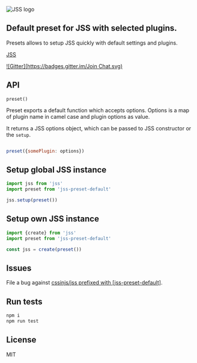 ![JSS logo](https://avatars1.githubusercontent.com/u/9503099?v=3&s=60)

## Default preset for JSS with selected plugins.

Presets allows to setup JSS quickly with default settings and plugins.

[JSS](https://github.com/cssinjs/jss)

[![Gitter](https://badges.gitter.im/Join Chat.svg)](https://gitter.im/cssinjs/jss)

## API

`preset()`

Preset exports a default function which accepts options. Options is a map of plugin name in camel case and plugin options as value.

It returns a JSS options object, which can be passed to JSS constructor or the `setup`.

```javascript

preset({somePlugin: options})

```

## Setup global JSS instance

```javascript
import jss from 'jss'
import preset from 'jss-preset-default'

jss.setup(preset())
```

## Setup own JSS instance

```javascript
import {create} from 'jss'
import preset from 'jss-preset-default'

const jss = create(preset())
```

## Issues

File a bug against [cssinjs/jss prefixed with \[jss-preset-default\]](https://github.com/cssinjs/jss/issues/new?title=[jss-preset-default]%20).

## Run tests

```bash
npm i
npm run test
```

## License

MIT
